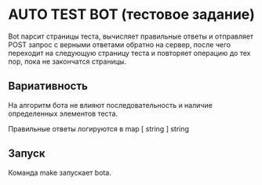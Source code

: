 # AUTO TEST BOT (тестовое задание)

Bot парсит страницы теста, вычисляет правильные ответы и отправляет POST запрос с верными ответами обратно на сервер, после чего переходит на следующую страницу теста и повторяет операцию до тех пор, пока не закончатся страницы. 

## Вариативность

На алгоритм бота не влияют последовательность и наличие определенных элементов теста.

Правильные ответы логируются в map [ string ] string

## Запуск

Команда make запускает botа.
